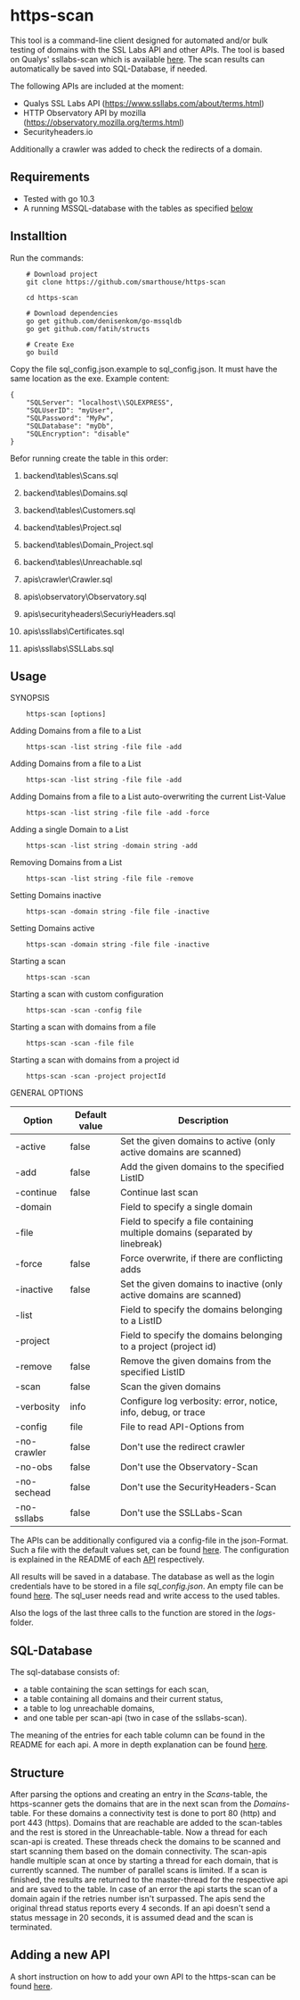 https-scan
============

This tool is a command-line client designed for automated and/or bulk testing of domains with
the SSL Labs API and other APIs. The tool is based on Qualys' ssllabs-scan which is available
[here](https://github.com/ssllabs/ssllabs-scan). The scan results can automatically be saved 
into SQL-Database, if needed.

The following APIs are included at the moment:

* Qualys SSL Labs API (https://www.ssllabs.com/about/terms.html)
* HTTP Observatory API by mozilla (https://observatory.mozilla.org/terms.html)
* Securityheaders.io

Additionally a crawler was added to check the redirects of a domain. 



## Requirements

* Tested with go 10.3
* A running MSSQL-database with the tables as specified [below](#sql-table)

## Installtion

Run the commands:
```
    # Download project
    git clone https://github.com/smarthouse/https-scan
    
    cd https-scan
    
    # Download dependencies
    go get github.com/denisenkom/go-mssqldb
    go get github.com/fatih/structs
    
    # Create Exe
    go build
```

Copy the file sql_config.json.example to sql_config.json.
It must have the same location as the exe.
Example content:
```
{
    "SQLServer": "localhost\\SQLEXPRESS",
    "SQLUserID": "myUser",
    "SQLPassword": "MyPw",
    "SQLDatabase": "myDb",
    "SQLEncryption": "disable"
}
```

Befor running create the table in this order:
  1. backend\tables\Scans.sql
  2. backend\tables\Domains.sql
  3. backend\tables\Customers.sql
  4. backend\tables\Project.sql
  5. backend\tables\Domain_Project.sql
  6. backend\tables\Unreachable.sql

  7. apis\crawler\Crawler.sql
  8. apis\observatory\Observatory.sql
  9. apis\securityheaders\SecuriyHeaders.sql
 10. apis\ssllabs\Certificates.sql
 11. apis\ssllabs\SSLLabs.sql


## Usage 

SYNOPSIS
```
    https-scan [options]
```

Adding Domains from a file to a List
```
    https-scan -list string -file file -add
```

Adding Domains from a file to a List
```
    https-scan -list string -file file -add
```

Adding Domains from a file to a List auto-overwriting the current List-Value
```
    https-scan -list string -file file -add -force
```

Adding a single Domain to a List
```
    https-scan -list string -domain string -add
```

Removing Domains from a List
```
    https-scan -list string -file file -remove
```

Setting Domains inactive
```
    https-scan -domain string -file file -inactive
```

Setting Domains active
```
    https-scan -domain string -file file -inactive
```

Starting a scan
```
    https-scan -scan
```

Starting a scan with custom configuration
```
    https-scan -scan -config file
```

Starting a scan with domains from a file
```
    https-scan -scan -file file
```

Starting a scan with domains from a project id
```
    https-scan -scan -project projectId
```

GENERAL OPTIONS

| Option      | Default value | Description |
| ----------- | ------------- | ----------- |
| -active | false | Set the given domains to active (only active domains are scanned)|
| -add | false | Add the given domains to the specified ListID |
| -continue | false | Continue last scan |
| -domain | | Field to specify a single domain|
| -file | | Field to specify a file containing multiple domains (separated by linebreak)|
| -force | false | Force overwrite, if there are conflicting adds|
| -inactive | false | Set the given domains to inactive (only active domains are scanned)|
| -list | | Field to specify the domains belonging to a ListID |
| -project | | Field to specify the domains belonging to a project (project id) |
| -remove | false | Remove the given domains from the specified ListID |
| -scan | false | Scan the given domains|
| -verbosity | info | Configure log verbosity: error, notice, info, debug, or trace|
| -config | file | File to read API-Options from
| -no-crawler | false | Don't use the redirect crawler|
| -no-obs | false | Don't use the Observatory-Scan|
| -no-sechead | false | Don't use the SecurityHeaders-Scan|
| -no-ssllabs | false | Don't use the SSLLabs-Scan|

The APIs can be additionally configured via a config-file in the json-Format. Such a file with the
default values set, can be found [here](defaultConfig.json). The configuration is explained in the
README of each [API](apis/README.md) respectively.

All results will be saved in a database. The database as well as the login credentials have to be 
stored in a file *sql_config.json*. An empty file can be found [here](sql_config.json.example).
The sql_user needs read and write access to the used tables.

Also the logs of the last three calls to the function are stored in the *logs*-folder.

## SQL-Database
<a name="sql-table"></a>
The sql-database consists of:
* a table containing the scan settings for each scan,
* a table containing all domains and their current status,
* a table to log unreachable domains,
* and one table per scan-api (two in case of the ssllabs-scan).

The meaning of the entries for each table column can be found in the README for each api. A more in depth
explanation can be found [here](backend/README.md).


## Structure

After parsing the options and creating an entry in the *Scans*-table, the https-scanner gets the domains
that are in the next scan from the *Domains*-table. For these domains a connectivity test is done to 
port 80 (http) and port 443 (https). Domains that are reachable are added to the scan-tables and the rest
is stored in the Unreachable-table. Now a thread for each scan-api is created. These threads check the 
domains to be scanned and start scanning them based on the domain connectivity. The scan-apis handle 
multiple scan at once by starting a thread for each domain, that is currently scanned. The number of 
parallel scans is limited. If a scan is finished, the results are returned to the master-thread for the 
respective api and are saved to the table. In case of an error the api starts the scan of a domain again 
if the retries number isn't surpassed. The apis send the original thread status reports every 4 seconds. 
If an api doesn't send a status message in 20 seconds, it is assumed dead and the scan is terminated.

## Adding a new API

A short instruction on how to add your own API to the https-scan can be found [here](apis/example).


